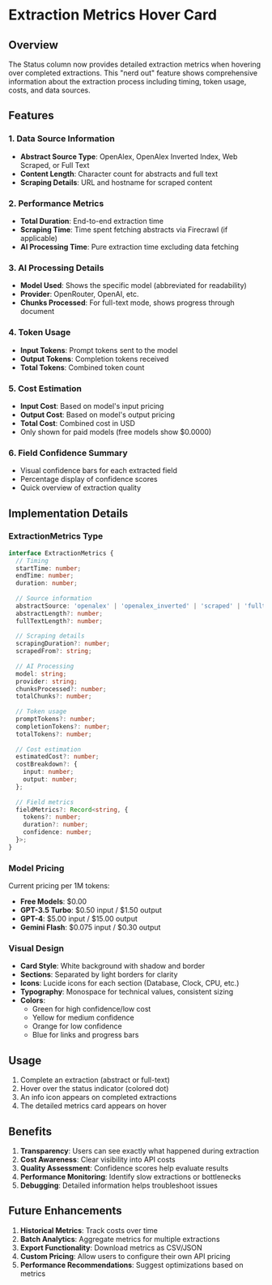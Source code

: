 # Extraction Metrics Hover Card

## Overview

The Status column now provides detailed extraction metrics when hovering over completed extractions. This "nerd out" feature shows comprehensive information about the extraction process including timing, token usage, costs, and data sources.

## Features

### 1. Data Source Information
- **Abstract Source Type**: OpenAlex, OpenAlex Inverted Index, Web Scraped, or Full Text
- **Content Length**: Character count for abstracts and full text
- **Scraping Details**: URL and hostname for scraped content

### 2. Performance Metrics
- **Total Duration**: End-to-end extraction time
- **Scraping Time**: Time spent fetching abstracts via Firecrawl (if applicable)
- **AI Processing Time**: Pure extraction time excluding data fetching

### 3. AI Processing Details
- **Model Used**: Shows the specific model (abbreviated for readability)
- **Provider**: OpenRouter, OpenAI, etc.
- **Chunks Processed**: For full-text mode, shows progress through document

### 4. Token Usage
- **Input Tokens**: Prompt tokens sent to the model
- **Output Tokens**: Completion tokens received
- **Total Tokens**: Combined token count

### 5. Cost Estimation
- **Input Cost**: Based on model's input pricing
- **Output Cost**: Based on model's output pricing
- **Total Cost**: Combined cost in USD
- Only shown for paid models (free models show $0.0000)

### 6. Field Confidence Summary
- Visual confidence bars for each extracted field
- Percentage display of confidence scores
- Quick overview of extraction quality

## Implementation Details

### ExtractionMetrics Type
```typescript
interface ExtractionMetrics {
  // Timing
  startTime: number;
  endTime: number;
  duration: number;
  
  // Source information
  abstractSource: 'openalex' | 'openalex_inverted' | 'scraped' | 'fulltext';
  abstractLength?: number;
  fullTextLength?: number;
  
  // Scraping details
  scrapingDuration?: number;
  scrapedFrom?: string;
  
  // AI Processing
  model: string;
  provider: string;
  chunksProcessed?: number;
  totalChunks?: number;
  
  // Token usage
  promptTokens?: number;
  completionTokens?: number;
  totalTokens?: number;
  
  // Cost estimation
  estimatedCost?: number;
  costBreakdown?: {
    input: number;
    output: number;
  };
  
  // Field metrics
  fieldMetrics?: Record<string, {
    tokens?: number;
    duration?: number;
    confidence: number;
  }>;
}
```

### Model Pricing
Current pricing per 1M tokens:
- **Free Models**: $0.00
- **GPT-3.5 Turbo**: $0.50 input / $1.50 output
- **GPT-4**: $5.00 input / $15.00 output
- **Gemini Flash**: $0.075 input / $0.30 output

### Visual Design
- **Card Style**: White background with shadow and border
- **Sections**: Separated by light borders for clarity
- **Icons**: Lucide icons for each section (Database, Clock, CPU, etc.)
- **Typography**: Monospace for technical values, consistent sizing
- **Colors**: 
  - Green for high confidence/low cost
  - Yellow for medium confidence
  - Orange for low confidence
  - Blue for links and progress bars

## Usage

1. Complete an extraction (abstract or full-text)
2. Hover over the status indicator (colored dot)
3. An info icon appears on completed extractions
4. The detailed metrics card appears on hover

## Benefits

1. **Transparency**: Users can see exactly what happened during extraction
2. **Cost Awareness**: Clear visibility into API costs
3. **Quality Assessment**: Confidence scores help evaluate results
4. **Performance Monitoring**: Identify slow extractions or bottlenecks
5. **Debugging**: Detailed information helps troubleshoot issues

## Future Enhancements

1. **Historical Metrics**: Track costs over time
2. **Batch Analytics**: Aggregate metrics for multiple extractions
3. **Export Functionality**: Download metrics as CSV/JSON
4. **Custom Pricing**: Allow users to configure their own API pricing
5. **Performance Recommendations**: Suggest optimizations based on metrics 
